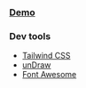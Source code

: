 ### [Demo](https://6c4753-3000.csb.app/)

### Dev tools

- [Tailwind CSS](https://tailwindcss.com/)
- [unDraw](https://undraw.co/)
- [Font Awesome](https://fontawesome.com/)
